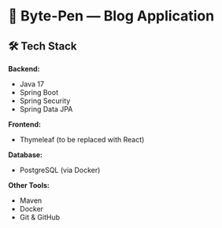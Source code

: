 # 📝 Byte-Pen — Blog Application
## 🛠️ Tech Stack

**Backend:**  
- Java 17  
- Spring Boot  
- Spring Security  
- Spring Data JPA

**Frontend:**  
- Thymeleaf (to be replaced with React)

**Database:**  
- PostgreSQL (via Docker)

**Other Tools:**  
- Maven  
- Docker  
- Git & GitHub
